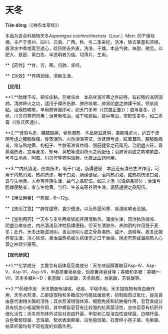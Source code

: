 # 天冬

**Tiān dōng**（《神农本草经》）

本品为百合科植物天冬*Asparagus cochinchinensis*（Lour.）Merr. 的干燥块根。主产于贵州、四川、云南、广西。秋、冬二季采挖，洗净，除去茎基和须根，置沸水中煮或蒸至透心，趁热除去外皮，洗净，干燥。本品气微，味甜、微苦。以肥大、致密、黄白色、半透明者为佳。切薄片，生用。

**【药性】**甘、苦，寒。归肺、肾经。

**【功效】**养阴润燥，清肺生津。

**【应用】**

**1.**肺燥干咳，顿咳痰黏，劳嗽咳血　本品甘润苦寒之性较强，有较强的滋阴润肺，清肺降火之功，适用于燥热伤肺、肺热咳嗽、肺肾阴虚之肺燥干咳，顿咳痰黏。治燥热咳嗽，单用熬膏服即可，如天门冬膏（《饮膳正要》）；或与麦冬、沙参、川贝母等药同用；治劳嗽咳血，或干咳痰黏，痰中带血，常配伍麦冬，如二冬膏（《张氏医通》）。

**2.**肾阴亏虚，腰膝酸痛，骨蒸潮热　本品能滋肾阴，兼能降虚火，适宜于肾阴亏虚之腰膝酸痛、骨蒸潮热、内热消渴等证。治肾阴亏虚，眩晕耳鸣，腰膝酸痛者，常与熟地黄、枸杞子、牛膝等滋肾益精、强筋健骨之药同用。治阴虚火旺，骨蒸潮热者，宜与麦冬、知母、黄柏等滋阴降火之药配伍；治肺肾阴虚之咳嗽咳血，可与生地黄、阿胶、川贝母等养阴润肺、化痰止血药同用。

**3.**内热消渴，热病伤津，咽干口渴，肠燥便秘　本品还有清热生津作用，可用于内热消渴，热病伤津，咽干口渴，肠燥便秘。治内热消渴，或热病伤津口渴，宜与生地黄、人参等养阴生津、益气之品配伍，如三才汤（《温病条辨》）；治津亏肠燥便秘者，宜与生地黄、当归、生首乌等养阴生津，润肠通便之品配伍。

**【用法用量】**煎服，6～12g。

**【使用注意】**脾胃虚寒、食少便溏，以及外感风寒、痰湿咳嗽者忌服。

**【鉴别用药】**天冬与麦冬两者皆能养阴清肺热、润燥生津，同治肺热燥咳、阴虚劳嗽咳血，内热消渴及津枯肠燥便秘。但天冬清肺热、养肺阴的作用强于麦冬；此外，天冬还能滋肾阴，善治肾阴亏虚之骨蒸潮热、盗汗、遗精等。麦冬还能养胃生津，清心除烦，善治温热病或久病津伤之口干舌燥，阴虚有热或温病热入心营之神烦少寐等。

**【现代研究】**

**1.**化学成分　主要含有甾体皂苷类成分：天冬呋甾醇寡糖苷Asp-Ⅳ、Asp-Ⅴ、Asp-Ⅵ、Asp-Ⅶ，甲基原薯蓣皂苷，伪原薯蓣皂苷等；寡糖和多糖：寡糖Ⅰ～Ⅶ，天冬多糖A～D；氨基酸：瓜氨酸，天冬酰胺，丝氨酸，苏氨酸等。

**2.**药理作用　天冬酰胺有镇咳、祛痰、平喘作用，天冬提取物有降血糖作用，天冬水煎液、乙醇提取物和多糖成分均能延缓衰老，抑制脂质过氧化，提高自由基代谢相关酶的活性；其水煎液增强体液、细胞免疫和抗肿瘤作用，皂苷类成分具有抗血小板凝聚作用，其中螺甾皂苷有比较强的抗真菌活性，总呋皂苷有抗肝纤维化活性；天冬煎剂体外试验对炭疽杆菌、甲型和乙型溶血性链球菌、白喉杆菌、白色葡萄球菌、念珠菌、絮状表面癣菌、白色隐球菌、石膏样小孢子菌、毛癣菌、枯草杆菌均有不同程度的抑菌作用。